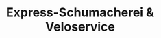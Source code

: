---
title: "Express-Schumacherei & Veloservice"
url: /bern/express-schumacherei-und-veloservice/
shop: Fahrrad
---